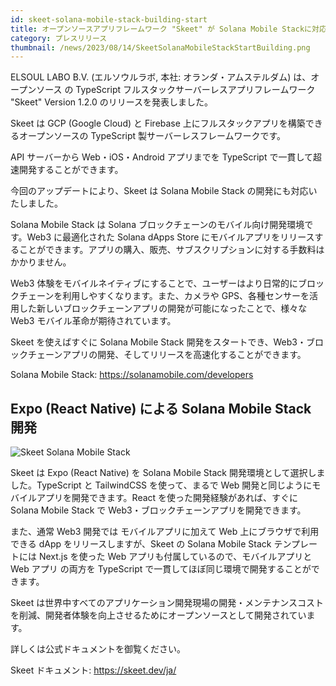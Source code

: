 ```yaml
---
id: skeet-solana-mobile-stack-building-start
title: オープンソースアプリフレームワーク "Skeet" が Solana Mobile Stackに対応。Web3・ブロックチェーン開発を高速化。
category: プレスリリース
thumbnail: /news/2023/08/14/SkeetSolanaMobileStackStartBuilding.png
---
```


ELSOUL LABO B.V. (エルソウルラボ, 本社: オランダ・アムステルダム)
は、オープンソース の TypeScript フルスタックサーバーレスアプリフレームワーク
"Skeet" Version 1.2.0 のリリースを発表しました。

Skeet は GCP (Google Cloud) と Firebase
上にフルスタックアプリを構築できるオープンソースの TypeScript
製サーバーレスフレームワークです。

API サーバーから Web・iOS・Android アプリまでを TypeScript
で一貫して超速開発することができます。

今回のアップデートにより、Skeet は Solana Mobile Stack
の開発にも対応いたしました。

Solana Mobile Stack は Solana ブロックチェーンのモバイル向け開発環境です。Web3
に最適化された Solana dApps Store
にモバイルアプリをリリースすることができます。アプリの購入、販売、サブスクリプションに対する手数料はかかりません。

Web3
体験をモバイルネイティブにすることで、ユーザーはより日常的にブロックチェーンを利用しやすくなります。また、カメラや
GPS、各種センサーを活用した新しいブロックチェーンアプリの開発が可能になったことで、様々な
Web3 モバイル革命が期待されています。

Skeet を使えばすぐに Solana Mobile Stack
開発をスタートでき、Web3・ブロックチェーンアプリの開発、そしてリリースを高速化することができます。

Solana Mobile Stack: https://solanamobile.com/developers

## Expo (React Native) による Solana Mobile Stack 開発

![Skeet Solana Mobile Stack](/news/2023/08/14/SkeetSolanaMobileStackExample.jpg)

Skeet は Expo (React Native) を Solana Mobile Stack
開発環境として選択しました。TypeScript と TailwindCSS を使って、まるで Web
開発と同じようにモバイルアプリを開発できます。React
を使った開発経験があれば、すぐに Solana Mobile Stack で
Web3・ブロックチェーンアプリを開発できます。

また、通常 Web3 開発では モバイルアプリに加えて Web 上にブラウザで利用できる
dApp をリリースしますが、Skeet の Solana Mobile Stack テンプレートには Next.js
を使った Web アプリも付属しているので、モバイルアプリと Web アプリ の両方を
TypeScript で一貫してほぼ同じ環境で開発することができます。

Skeet
は世界中すべてのアプリケーション開発現場の開発・メンテナンスコストを削減、開発者体験を向上させるためにオープンソースとして開発されています。

詳しくは公式ドキュメントを御覧ください。

Skeet ドキュメント: https://skeet.dev/ja/
